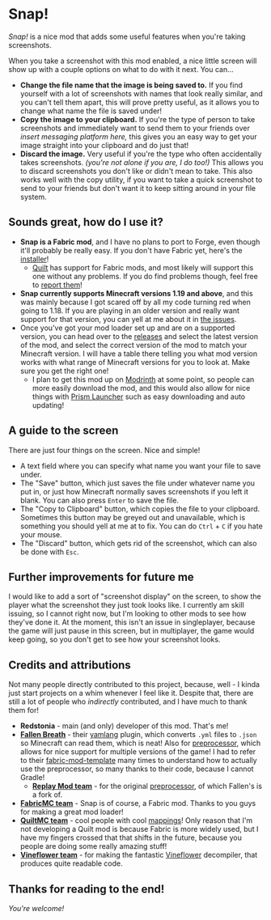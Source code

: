 # Snap!

_Snap!_ is a nice mod that adds some useful features when you're taking screenshots.

When you take a screenshot with this mod enabled, a nice little screen will show up with a couple options on what to do with it next. You can...
- **Change the file name that the image is being saved to.** If you find yourself with a lot of screenshots with names that look really similar, and you can't tell them apart, this will prove pretty useful, as it allows you to change what name the file is saved under!
- **Copy the image to your clipboard.** If you're the type of person to take screenshots and immediately want to send them to your friends over _insert messaging platform here,_ this gives you an easy way to get your image straight into your clipboard and do just that!
- **Discard the image.** Very useful if you're the type who often accidentally takes screenshots. _(you're not alone if you are, I do too!)_ This allows you to discard screenshots you don't like or didn't mean to take. This also works well with the copy utility, if you want to take a quick screenshot to send to your friends but don't want it to keep sitting around in your file system.

## Sounds great, how do I use it?
- **Snap is a Fabric mod**, and I have no plans to port to Forge, even though it'll probably be really easy. If you don't have Fabric yet, here's the [installer](https://fabricmc.net/use/installer/)!
  - [Quilt](https://quiltmc.org/) has support for Fabric mods, and most likely will support this one without any problems. If you do find problems though, feel free to [report them](../issues)!
- **Snap currently supports Minecraft versions 1.19 and above**, and this was mainly because I got scared off by all my code turning red when going to 1.18. If you are playing in an older version and really want support for that version, you can yell at me about it in [the issues](../issues).
- Once you've got your mod loader set up and are on a supported version, you can head over to the [releases](../releases) and select the latest version of the mod, and select the correct version of the mod to match your Minecraft version. I will have a table there telling you what mod version works with what range of Minecraft versions for you to look at. Make sure you get the right one!
  - I plan to get this mod up on [Modrinth](https://modrinth.com/) at some point, so people can more easily download the mod, and this would also allow for nice things with [Prism Launcher](https://prismlauncher.org/) such as easy downloading and auto updating! 

## A guide to the screen
There are just four things on the screen. Nice and simple!
- A text field where you can specify what name you want your file to save under.
- The "Save" button, which just saves the file under whatever name you put in, or just how Minecraft normally saves screenshots if you left it blank. You can also press `Enter` to save the file.
- The "Copy to Clipboard" button, which copies the file to your clipboard. Sometimes this button may be greyed out and unavailable, which is something you should yell at me at to fix. You can do `Ctrl` + `C` if you hate your mouse.
- The "Discard" button, which gets rid of the screenshot, which can also be done with `Esc`.

## Further improvements for future me
I would like to add a sort of "screenshot display" on the screen, to show the player what the screenshot they just took looks like. I currently am skill issuing, so I cannot right now, but I'm looking to other mods to see how they've done it. At the moment, this isn't an issue in singleplayer, because the game will just pause in this screen, but in multiplayer, the game would keep going, so you don't get to see how your screenshot looks.

## Credits and attributions
Not many people directly contributed to this project, because, well - I kinda just start projects on a whim whenever I feel like it. Despite that, there are still a lot of people who _indirectly_ contributed, and I have much to thank them for!
- **Redstonia** - main (and only) developer of this mod. That's me!
- [**Fallen Breath**](https://github.com/Fallen-Breath) - their [yamlang](https://github.com/Fallen-Breath/yamlang) plugin, which converts `.yml` files to `.json` so Minecraft can read them, which is neat! Also for [preprocessor](https://github.com/Fallen-Breath/preprocessor), which allows for nice support for multiple versions of the game! I had to refer to their [fabric-mod-template](https://github.com/Fallen-Breath/fabric-mod-template) many times to understand how to actually use the preprocessor, so many thanks to their code, because I cannot Gradle!
  - [**Replay Mod team**](https://github.com/ReplayMod) - for the original [preprocessor](https://github.com/ReplayMod/preprocessor), of which Fallen's is a fork of.
- [**FabricMC team**](https://github.com/FabricMC) - Snap is of course, a Fabric mod. Thanks to you guys for making a great mod loader!
- [**QuiltMC team**](https://github.com/QuiltMC) - cool people with cool [mappings](https://github.com/QuiltMC/quilt-mappings)! Only reason that I'm not developing a Quilt mod is because Fabric is more widely used, but I have my fingers crossed that that shifts in the future, because you people are doing some really amazing stuff!
- [**Vineflower team**](https://github.com/Vineflower) - for making the fantastic [Vineflower](https://github.com/Vineflower/vineflower) decompiler, that produces quite readable code.

## Thanks for reading to the end!
_You're welcome!_